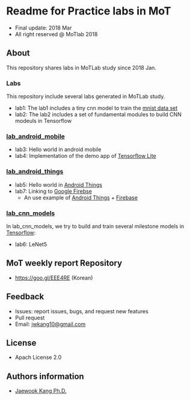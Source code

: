 Readme for Practice labs in MoT 
==================================
- Final update: 2018 Mar 
- All right reserved @ MoTlab 2018


## About
This repository shares labs in MoTLab study since 2018 Jan.

### Labs
This repository include several labs generated in MoTLab study.
- lab1: The lab1 includes a tiny cnn model to train the [mnist data set](http://yann.lecun.com/exdb/mnist/)
- lab2: The lab2 includes a set of fundamental modules to build CNN modeuls in Tensorflow 

### [lab_android_mobile](https://github.com/MachineLearningOfThings/mot-android-tensorflow)
- lab3: Hello world in android mobile
- lab4: Implementation of the demo app of [Tensorflow Lite](https://www.tensorflow.org/mobile/tflite/)

### [lab_android_things](https://github.com/MachineLearningOfThings/mot-things-tensorflow)
- lab5: Hello world in [Android Things](https://developer.android.com/things/index.html)
- lab7: Linking to [Google Firebse](https://firebase.google.com/)
    - An use example of [Android Things](https://developer.android.com/things/index.html) + [Firebase](https://firebase.google.com/)

### [lab_cnn_models](https://github.com/MachineLearningOfThings/mot-model)
In lab_cnn_models, we try to build and train several milestone models in [Tensorflow](https://www.tensorflow.org/): 
- lab6: LeNet5 

## MoT weekly report Repository 
- https://goo.gl/EEE4RE (Korean)

## Feedback 
- Issues: report issues, bugs, and request new features
- Pull request
- Email: jwkang10@gmail.com

## License
- Apach License 2.0


## Authors information 
- [Jaewook Kang Ph.D.](https://www.linkedin.com/in/jaewook-kang-3a4217b9/)


